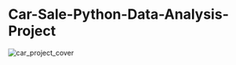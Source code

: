 # Car-Sale-Python-Data-Analysis-Project
![car_project_cover](https://github.com/Shubhamsg1611/Shubhamsg1611-Car-Sale-Python-Data-Analysis-Project/blob/main/Car%20Project%20Cover.jpeg)


